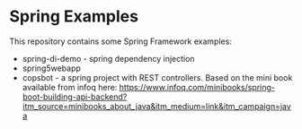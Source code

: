 # Spring Examples
This repository contains some Spring Framework examples:

- spring-di-demo - spring dependency injection
- spring5webapp
- copsbot - a spring project with REST controllers. Based on the mini book available from infoq here: https://www.infoq.com/minibooks/spring-boot-building-api-backend?itm_source=minibooks_about_java&itm_medium=link&itm_campaign=java
